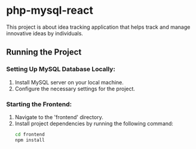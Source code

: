 # php-mysql-react

This project is about idea tracking application that helps track and manage innovative ideas by individuals.

## Running the Project

### Setting Up MySQL Database Locally:

1. Install MySQL server on your local machine.
2. Configure the necessary settings for the project.

### Starting the Frontend:

1. Navigate to the 'frontend' directory.
2. Install project dependencies by running the following command:
   ```bash
   cd frontend
   npm install

